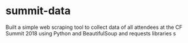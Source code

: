 # summit-data
Built a simple web scraping tool to collect data of all attendees at the CF Summit 2018 using Python and BeautifulSoup and requests libraries s
